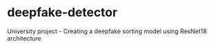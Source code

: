 # deepfake-detector
University project - Creating a deepfake sorting model using ResNet18 architecture
